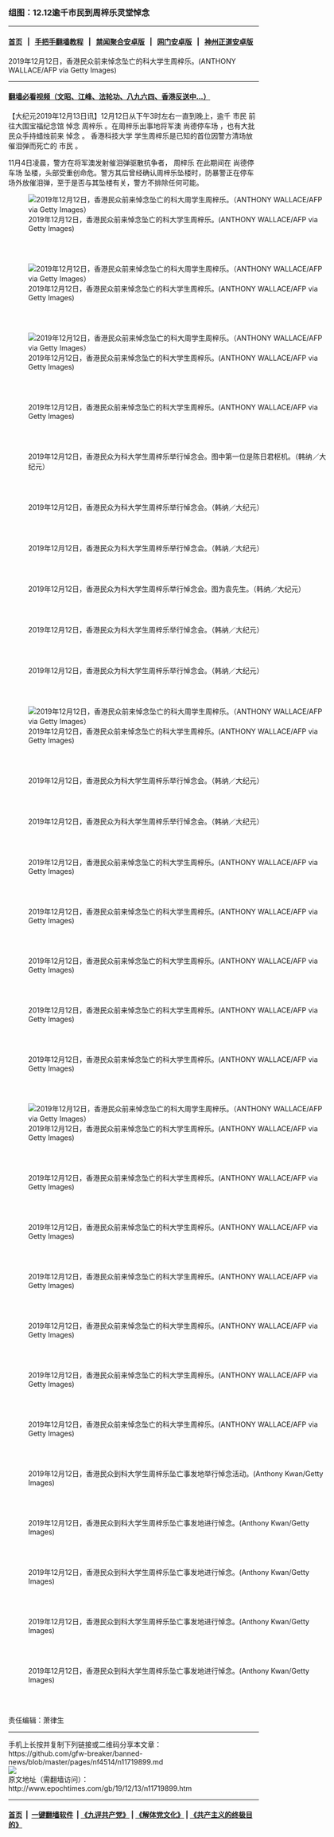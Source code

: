 ### 组图：12.12逾千市民到周梓乐灵堂悼念
------------------------

#### [首页](https://github.com/gfw-breaker/banned-news/blob/master/README.md) &nbsp;&nbsp;|&nbsp;&nbsp; [手把手翻墙教程](https://github.com/gfw-breaker/guides/wiki) &nbsp;&nbsp;|&nbsp;&nbsp; [禁闻聚合安卓版](https://github.com/gfw-breaker/bn-android) &nbsp;&nbsp;|&nbsp;&nbsp; [网门安卓版](https://github.com/oGate2/oGate) &nbsp;&nbsp;|&nbsp;&nbsp; [神州正道安卓版](https://github.com/SzzdOgate/update) 



<div><img alt="" class="aligncenter wp-post-image" src="http://i.epochtimes.com/assets/uploads/2019/12/GettyImages-1188096659-600x400.jpg"/>
<div class="red16 caption">
 2019年12月12日，香港民众前来悼念坠亡的科大学生周梓乐。(ANTHONY WALLACE/AFP via Getty Images)
</div>
</div><hr/>

#### [翻墙必看视频（文昭、江峰、法轮功、八九六四、香港反送中...）](https://github.com/gfw-breaker/banned-news/blob/master/pages/link3.md)

<div><p>
 【大纪元2019年12月13日讯】12月12日从下午3时左右一直到晚上，逾千
 <ok href="http://www.epochtimes.com/gb/tag/%E5%B8%82%E6%B0%91.html">
  市民
 </ok>
 前往大围宝福纪念馆
 <ok href="http://www.epochtimes.com/gb/tag/%E6%82%BC%E5%BF%B5.html">
  悼念
 </ok>
 <ok href="http://www.epochtimes.com/gb/tag/%E5%91%A8%E6%A2%93%E4%B9%90.html">
  周梓乐
 </ok>
 。在周梓乐出事地将军澳
 <ok href="http://www.epochtimes.com/gb/tag/%E5%B0%9A%E5%BE%B7%E5%81%9C%E8%BD%A6%E5%9C%BA.html">
  尚德停车场
 </ok>
 ，也有大批民众手持蜡烛前来
 <ok href="http://www.epochtimes.com/gb/tag/%E6%82%BC%E5%BF%B5.html">
  悼念
 </ok>
 。
 <ok href="http://www.epochtimes.com/gb/tag/%E9%A6%99%E6%B8%AF%E7%A7%91%E6%8A%80%E5%A4%A7%E5%AD%A6.html">
  香港科技大学
 </ok>
 学生周梓乐是已知的首位因警方清场放催泪弹而死亡的
 <ok href="http://www.epochtimes.com/gb/tag/%E5%B8%82%E6%B0%91.html">
  市民
 </ok>
 。
</p>
<p>
 11月4日凌晨，警方在将军澳发射催泪弹驱散抗争者，
 <ok href="http://www.epochtimes.com/gb/tag/%E5%91%A8%E6%A2%93%E4%B9%90.html">
  周梓乐
 </ok>
 在此期间在
 <ok href="http://www.epochtimes.com/gb/tag/%E5%B0%9A%E5%BE%B7%E5%81%9C%E8%BD%A6%E5%9C%BA.html">
  尚德停车场
 </ok>
 坠楼，头部受重创命危。警方其后曾经确认周梓乐坠楼时，防暴警正在停车场外放催泪弹，至于是否与其坠楼有关，警方不排除任何可能。
</p>
<figure class="wp-caption aligncenter" id="attachment_11719938" style="width: 600px">
 <ok href="http://i.epochtimes.com/assets/uploads/2019/12/GettyImages-1188096662.jpg">
  <img alt="2019年12月12日，香港民众前来悼念坠亡的科大周学生周梓乐。（ANTHONY WALLACE/AFP via Getty Images）" class="wp-image-11719938 size-large" src="http://i.epochtimes.com/assets/uploads/2019/12/GettyImages-1188096662-600x400.jpg"/>
 </ok>
 <br/><figcaption class="wp-caption-text">
  2019年12月12日，香港民众前来悼念坠亡的科大学生周梓乐。(ANTHONY WALLACE/AFP via Getty Images)
 </figcaption><br/>
</figure><br/>
<figure class="wp-caption aligncenter" id="attachment_11719941" style="width: 600px">
 <ok href="http://i.epochtimes.com/assets/uploads/2019/12/GettyImages-1188096665.jpg">
  <img alt="2019年12月12日，香港民众前来悼念坠亡的科大周学生周梓乐。（ANTHONY WALLACE/AFP via Getty Images）" class="wp-image-11719941 size-large" src="http://i.epochtimes.com/assets/uploads/2019/12/GettyImages-1188096665-600x400.jpg"/>
 </ok>
 <br/><figcaption class="wp-caption-text">
  2019年12月12日，香港民众前来悼念坠亡的科大学生周梓乐。(ANTHONY WALLACE/AFP via Getty Images)
 </figcaption><br/>
</figure><br/>
<figure class="wp-caption aligncenter" id="attachment_11719913" style="width: 600px">
 <ok href="http://i.epochtimes.com/assets/uploads/2019/12/GettyImages-1188078673.jpg">
  <img alt="2019年12月12日，香港民众前来悼念坠亡的科大周学生周梓乐。（ANTHONY WALLACE/AFP via Getty Images）" class="wp-image-11719913 size-large" src="http://i.epochtimes.com/assets/uploads/2019/12/GettyImages-1188078673-600x400.jpg"/>
 </ok>
 <br/><figcaption class="wp-caption-text">
  2019年12月12日，香港民众前来悼念坠亡的科大学生周梓乐。(ANTHONY WALLACE/AFP via Getty Images)
 </figcaption><br/>
</figure><br/>
<figure class="wp-caption aligncenter" id="attachment_11719914" style="width: 600px">
 <ok href="http://i.epochtimes.com/assets/uploads/2019/12/GettyImages-1188078678.jpg">
  <img alt="" class="wp-image-11719914 size-large" src="http://i.epochtimes.com/assets/uploads/2019/12/GettyImages-1188078678-600x400.jpg"/>
 </ok>
 <br/><figcaption class="wp-caption-text">
  2019年12月12日，香港民众前来悼念坠亡的科大学生周梓乐。(ANTHONY WALLACE/AFP via Getty Images)
 </figcaption><br/>
</figure><br/>
<figure class="wp-caption aligncenter" id="attachment_11719925" style="width: 600px">
 <ok href="http://i.epochtimes.com/assets/uploads/2019/12/1912120805172188.jpg">
  <img alt="" class="size-large wp-image-11719925" src="http://i.epochtimes.com/assets/uploads/2019/12/1912120805172188-600x450.jpg" title=""/>
 </ok>
 <br/><figcaption class="wp-caption-text">
  2019年12月12日，香港民众为科大学生周梓乐举行悼念会。图中第一位是陈日君枢机。（韩纳／大纪元）
 </figcaption><br/>
</figure><br/>
<figure class="wp-caption aligncenter" id="attachment_11719926" style="width: 600px">
 <ok href="http://i.epochtimes.com/assets/uploads/2019/12/1912120805142188.jpg">
  <img alt="" class="size-large wp-image-11719926" src="http://i.epochtimes.com/assets/uploads/2019/12/1912120805142188-600x450.jpg" title=""/>
 </ok>
 <br/><figcaption class="wp-caption-text">
  2019年12月12日，香港民众为科大学生周梓乐举行悼念会。（韩纳／大纪元）
 </figcaption><br/>
</figure><br/>
<figure class="wp-caption aligncenter" id="attachment_11719927" style="width: 600px">
 <ok href="http://i.epochtimes.com/assets/uploads/2019/12/1912120805112188.jpg">
  <img alt="" class="size-large wp-image-11719927" src="http://i.epochtimes.com/assets/uploads/2019/12/1912120805112188-600x450.jpg" title=""/>
 </ok>
 <br/><figcaption class="wp-caption-text">
  2019年12月12日，香港民众为科大学生周梓乐举行悼念会。（韩纳／大纪元）
 </figcaption><br/>
</figure><br/>
<figure class="wp-caption aligncenter" id="attachment_11719928" style="width: 600px">
 <ok href="http://i.epochtimes.com/assets/uploads/2019/12/1912120805072188.jpg">
  <img alt="" class="size-large wp-image-11719928" src="http://i.epochtimes.com/assets/uploads/2019/12/1912120805072188-600x450.jpg" title=""/>
 </ok>
 <br/><figcaption class="wp-caption-text">
  2019年12月12日，香港民众为科大学生周梓乐举行悼念会。图为袁先生。（韩纳／大纪元）
 </figcaption><br/>
</figure><br/>
<figure class="wp-caption aligncenter" id="attachment_11719932" style="width: 600px">
 <ok href="http://i.epochtimes.com/assets/uploads/2019/12/1912120805042188.jpg">
  <img alt="" class="size-large wp-image-11719932" src="http://i.epochtimes.com/assets/uploads/2019/12/1912120805042188-600x450.jpg" title=""/>
 </ok>
 <br/><figcaption class="wp-caption-text">
  2019年12月12日，香港民众为科大学生周梓乐举行悼念会。（韩纳／大纪元）
 </figcaption><br/>
</figure><br/>
<figure class="wp-caption aligncenter" id="attachment_11719933" style="width: 600px">
 <ok href="http://i.epochtimes.com/assets/uploads/2019/12/1912120805002188.jpg">
  <img alt="" class="size-large wp-image-11719933" src="http://i.epochtimes.com/assets/uploads/2019/12/1912120805002188-600x450.jpg" title=""/>
 </ok>
 <br/><figcaption class="wp-caption-text">
  2019年12月12日，香港民众为科大学生周梓乐举行悼念会。（韩纳／大纪元）
 </figcaption><br/>
</figure><br/>
<figure class="wp-caption aligncenter" id="attachment_11719919" style="width: 600px">
 <ok href="http://i.epochtimes.com/assets/uploads/2019/12/GettyImages-1188096629.jpg">
  <img alt="2019年12月12日，香港民众前来悼念坠亡的科大周学生周梓乐。（ANTHONY WALLACE/AFP via Getty Images）" class="wp-image-11719919 size-large" src="http://i.epochtimes.com/assets/uploads/2019/12/GettyImages-1188096629-600x400.jpg"/>
 </ok>
 <br/><figcaption class="wp-caption-text">
  2019年12月12日，香港民众前来悼念坠亡的科大学生周梓乐。(ANTHONY WALLACE/AFP via Getty Images)
 </figcaption><br/>
</figure><br/>
<figure class="wp-caption aligncenter" id="attachment_11719934" style="width: 600px">
 <ok href="http://i.epochtimes.com/assets/uploads/2019/12/1912120804572188.jpg">
  <img alt="" class="size-large wp-image-11719934" src="http://i.epochtimes.com/assets/uploads/2019/12/1912120804572188-600x450.jpg" title=""/>
 </ok>
 <br/><figcaption class="wp-caption-text">
  2019年12月12日，香港民众为科大学生周梓乐举行悼念会。（韩纳／大纪元）
 </figcaption><br/>
</figure><br/>
<figure class="wp-caption aligncenter" id="attachment_11719935" style="width: 600px">
 <ok href="http://i.epochtimes.com/assets/uploads/2019/12/1912120804532188.jpg">
  <img alt="" class="size-large wp-image-11719935" src="http://i.epochtimes.com/assets/uploads/2019/12/1912120804532188-600x450.jpg" title=""/>
 </ok>
 <br/><figcaption class="wp-caption-text">
  2019年12月12日，香港民众为科大学生周梓乐举行悼念会。（韩纳／大纪元）
 </figcaption><br/>
</figure><br/>
<figure class="wp-caption aligncenter" id="attachment_11719908" style="width: 600px">
 <ok href="http://i.epochtimes.com/assets/uploads/2019/12/GettyImages-1188078217.jpg">
  <img alt="" class="wp-image-11719908 size-large" src="http://i.epochtimes.com/assets/uploads/2019/12/GettyImages-1188078217-600x400.jpg"/>
 </ok>
 <br/><figcaption class="wp-caption-text">
  2019年12月12日，香港民众前来悼念坠亡的科大学生周梓乐。(ANTHONY WALLACE/AFP via Getty Images)
 </figcaption><br/>
</figure><br/>
<figure class="wp-caption aligncenter" id="attachment_11719909" style="width: 600px">
 <ok href="http://i.epochtimes.com/assets/uploads/2019/12/GettyImages-1188078223.jpg">
  <img alt="" class="wp-image-11719909 size-large" src="http://i.epochtimes.com/assets/uploads/2019/12/GettyImages-1188078223-600x400.jpg"/>
 </ok>
 <br/><figcaption class="wp-caption-text">
  2019年12月12日，香港民众前来悼念坠亡的科大学生周梓乐。(ANTHONY WALLACE/AFP via Getty Images)
 </figcaption><br/>
</figure><br/>
<figure class="wp-caption aligncenter" id="attachment_11719910" style="width: 600px">
 <ok href="http://i.epochtimes.com/assets/uploads/2019/12/GettyImages-1188078523.jpg">
  <img alt="" class="wp-image-11719910 size-large" src="http://i.epochtimes.com/assets/uploads/2019/12/GettyImages-1188078523-600x400.jpg"/>
 </ok>
 <br/><figcaption class="wp-caption-text">
  2019年12月12日，香港民众前来悼念坠亡的科大学生周梓乐。(ANTHONY WALLACE/AFP via Getty Images)
 </figcaption><br/>
</figure><br/>
<figure class="wp-caption aligncenter" id="attachment_11719911" style="width: 600px">
 <ok href="http://i.epochtimes.com/assets/uploads/2019/12/GettyImages-1188078527-1.jpg">
  <img alt="" class="wp-image-11719911 size-large" src="http://i.epochtimes.com/assets/uploads/2019/12/GettyImages-1188078527-1-600x400.jpg"/>
 </ok>
 <br/><figcaption class="wp-caption-text">
  2019年12月12日，香港民众前来悼念坠亡的科大学生周梓乐。(ANTHONY WALLACE/AFP via Getty Images)
 </figcaption><br/>
</figure><br/>
<figure class="wp-caption aligncenter" id="attachment_11719912" style="width: 600px">
 <ok href="http://i.epochtimes.com/assets/uploads/2019/12/GettyImages-1188078532.jpg">
  <img alt="" class="wp-image-11719912 size-large" src="http://i.epochtimes.com/assets/uploads/2019/12/GettyImages-1188078532-600x400.jpg"/>
 </ok>
 <br/><figcaption class="wp-caption-text">
  2019年12月12日，香港民众前来悼念坠亡的科大学生周梓乐。(ANTHONY WALLACE/AFP via Getty Images)
 </figcaption><br/>
</figure><br/>
<figure class="wp-caption aligncenter" id="attachment_11719916" style="width: 600px">
 <ok href="http://i.epochtimes.com/assets/uploads/2019/12/GettyImages-1188096616.jpg">
  <img alt="2019年12月12日，香港民众前来悼念坠亡的科大周学生周梓乐。（ANTHONY WALLACE/AFP via Getty Images）" class="wp-image-11719916 size-large" src="http://i.epochtimes.com/assets/uploads/2019/12/GettyImages-1188096616-600x400.jpg"/>
 </ok>
 <br/><figcaption class="wp-caption-text">
  2019年12月12日，香港民众前来悼念坠亡的科大学生周梓乐。(ANTHONY WALLACE/AFP via Getty Images)
 </figcaption><br/>
</figure><br/>
<figure class="wp-caption aligncenter" id="attachment_11719918" style="width: 600px">
 <ok href="http://i.epochtimes.com/assets/uploads/2019/12/GettyImages-1188096627.jpg">
  <img alt="" class="wp-image-11719918 size-large" src="http://i.epochtimes.com/assets/uploads/2019/12/GettyImages-1188096627-600x400.jpg"/>
 </ok>
 <br/><figcaption class="wp-caption-text">
  2019年12月12日，香港民众前来悼念坠亡的科大学生周梓乐。(ANTHONY WALLACE/AFP via Getty Images)
 </figcaption><br/>
</figure><br/>
<figure class="wp-caption aligncenter" id="attachment_11719922" style="width: 600px">
 <ok href="http://i.epochtimes.com/assets/uploads/2019/12/GettyImages-1188096636.jpg">
  <img alt="" class="wp-image-11719922 size-large" src="http://i.epochtimes.com/assets/uploads/2019/12/GettyImages-1188096636-600x400.jpg"/>
 </ok>
 <br/><figcaption class="wp-caption-text">
  2019年12月12日，香港民众前来悼念坠亡的科大学生周梓乐。(ANTHONY WALLACE/AFP via Getty Images)
 </figcaption><br/>
</figure><br/>
<figure class="wp-caption aligncenter" id="attachment_11719924" style="width: 600px">
 <ok href="http://i.epochtimes.com/assets/uploads/2019/12/GettyImages-1188096640.jpg">
  <img alt="" class="wp-image-11719924 size-large" src="http://i.epochtimes.com/assets/uploads/2019/12/GettyImages-1188096640-600x400.jpg"/>
 </ok>
 <br/><figcaption class="wp-caption-text">
  2019年12月12日，香港民众前来悼念坠亡的科大学生周梓乐。(ANTHONY WALLACE/AFP via Getty Images)
 </figcaption><br/>
</figure><br/>
<figure class="wp-caption aligncenter" id="attachment_11719929" style="width: 600px">
 <ok href="http://i.epochtimes.com/assets/uploads/2019/12/GettyImages-1188096646.jpg">
  <img alt="" class="wp-image-11719929 size-large" src="http://i.epochtimes.com/assets/uploads/2019/12/GettyImages-1188096646-600x400.jpg"/>
 </ok>
 <br/><figcaption class="wp-caption-text">
  2019年12月12日，香港民众前来悼念坠亡的科大学生周梓乐。(ANTHONY WALLACE/AFP via Getty Images)
 </figcaption><br/>
</figure><br/>
<figure class="wp-caption aligncenter" id="attachment_11719931" style="width: 600px">
 <ok href="http://i.epochtimes.com/assets/uploads/2019/12/GettyImages-1188096647.jpg">
  <img alt="" class="wp-image-11719931 size-large" src="http://i.epochtimes.com/assets/uploads/2019/12/GettyImages-1188096647-600x400.jpg"/>
 </ok>
 <br/><figcaption class="wp-caption-text">
  2019年12月12日，香港民众前来悼念坠亡的科大学生周梓乐。(ANTHONY WALLACE/AFP via Getty Images)
 </figcaption><br/>
</figure><br/>
<figure class="wp-caption aligncenter" id="attachment_11719936" style="width: 600px">
 <ok href="http://i.epochtimes.com/assets/uploads/2019/12/GettyImages-1188096659.jpg">
  <img alt="" class="wp-image-11719936 size-large" src="http://i.epochtimes.com/assets/uploads/2019/12/GettyImages-1188096659-600x400.jpg"/>
 </ok>
 <br/><figcaption class="wp-caption-text">
  2019年12月12日，香港民众前来悼念坠亡的科大学生周梓乐。(ANTHONY WALLACE/AFP via Getty Images)
 </figcaption><br/>
</figure><br/>
<figure class="wp-caption aligncenter" id="attachment_11719945" style="width: 600px">
 <ok href="http://i.epochtimes.com/assets/uploads/2019/12/GettyImages-1188096831.jpg">
  <img alt="" class="wp-image-11719945 size-large" src="http://i.epochtimes.com/assets/uploads/2019/12/GettyImages-1188096831-600x400.jpg"/>
 </ok>
 <br/><figcaption class="wp-caption-text">
  2019年12月12日，香港民众到科大学生周梓乐坠亡事发地举行悼念活动。(Anthony Kwan/Getty Images)
 </figcaption><br/>
</figure><br/>
<figure class="wp-caption aligncenter" id="attachment_11719946" style="width: 600px">
 <ok href="http://i.epochtimes.com/assets/uploads/2019/12/GettyImages-1188096839.jpg">
  <img alt="" class="wp-image-11719946 size-large" src="http://i.epochtimes.com/assets/uploads/2019/12/GettyImages-1188096839-600x400.jpg"/>
 </ok>
 <br/><figcaption class="wp-caption-text">
  2019年12月12日，香港民众到科大学生周梓乐坠亡事发地进行悼念。(Anthony Kwan/Getty Images)
 </figcaption><br/>
</figure><br/>
<figure class="wp-caption aligncenter" id="attachment_11719947" style="width: 600px">
 <ok href="http://i.epochtimes.com/assets/uploads/2019/12/GettyImages-1188096846.jpg">
  <img alt="" class="wp-image-11719947 size-large" src="http://i.epochtimes.com/assets/uploads/2019/12/GettyImages-1188096846-600x400.jpg"/>
 </ok>
 <br/><figcaption class="wp-caption-text">
  2019年12月12日，香港民众到科大学生周梓乐坠亡事发地进行悼念。(Anthony Kwan/Getty Images)
 </figcaption><br/>
</figure><br/>
<figure class="wp-caption aligncenter" id="attachment_11719948" style="width: 600px">
 <ok href="http://i.epochtimes.com/assets/uploads/2019/12/GettyImages-1188096851.jpg">
  <img alt="" class="wp-image-11719948 size-large" src="http://i.epochtimes.com/assets/uploads/2019/12/GettyImages-1188096851-600x400.jpg"/>
 </ok>
 <br/><figcaption class="wp-caption-text">
  2019年12月12日，香港民众到科大学生周梓乐坠亡事发地进行悼念。(Anthony Kwan/Getty Images)
 </figcaption><br/>
</figure><br/>
<figure class="wp-caption aligncenter" id="attachment_11719951" style="width: 600px">
 <ok href="http://i.epochtimes.com/assets/uploads/2019/12/GettyImages-1188096882.jpg">
  <img alt="" class="wp-image-11719951 size-large" src="http://i.epochtimes.com/assets/uploads/2019/12/GettyImages-1188096882-600x400.jpg"/>
 </ok>
 <br/><figcaption class="wp-caption-text">
  2019年12月12日，香港民众到科大学生周梓乐坠亡事发地进行悼念。(Anthony Kwan/Getty Images)
 </figcaption><br/>
</figure><br/>
<p>
 责任编辑：萧律生
</p>
</div>
<hr/>
手机上长按并复制下列链接或二维码分享本文章：<br/>
https://github.com/gfw-breaker/banned-news/blob/master/pages/nf4514/n11719899.md <br/>
<a href='https://github.com/gfw-breaker/banned-news/blob/master/pages/nf4514/n11719899.md'><img src='https://github.com/gfw-breaker/banned-news/blob/master/pages/nf4514/n11719899.md.png'/></a> <br/>
原文地址（需翻墙访问）：http://www.epochtimes.com/gb/19/12/13/n11719899.htm


------------------------
#### [首页](https://github.com/gfw-breaker/banned-news/blob/master/README.md) &nbsp;|&nbsp; [一键翻墙软件](https://github.com/gfw-breaker/nogfw/blob/master/README.md) &nbsp;| [《九评共产党》](https://github.com/gfw-breaker/9ping.md/blob/master/README.md#九评之一评共产党是什么) | [《解体党文化》](https://github.com/gfw-breaker/jtdwh.md/blob/master/README.md) | [《共产主义的终极目的》](https://github.com/gfw-breaker/gczydzjmd.md/blob/master/README.md)


<img src='http://gfw-breaker.win/banned-news/pages/nf4514/n11719899.md' width='0px' height='0px'/>